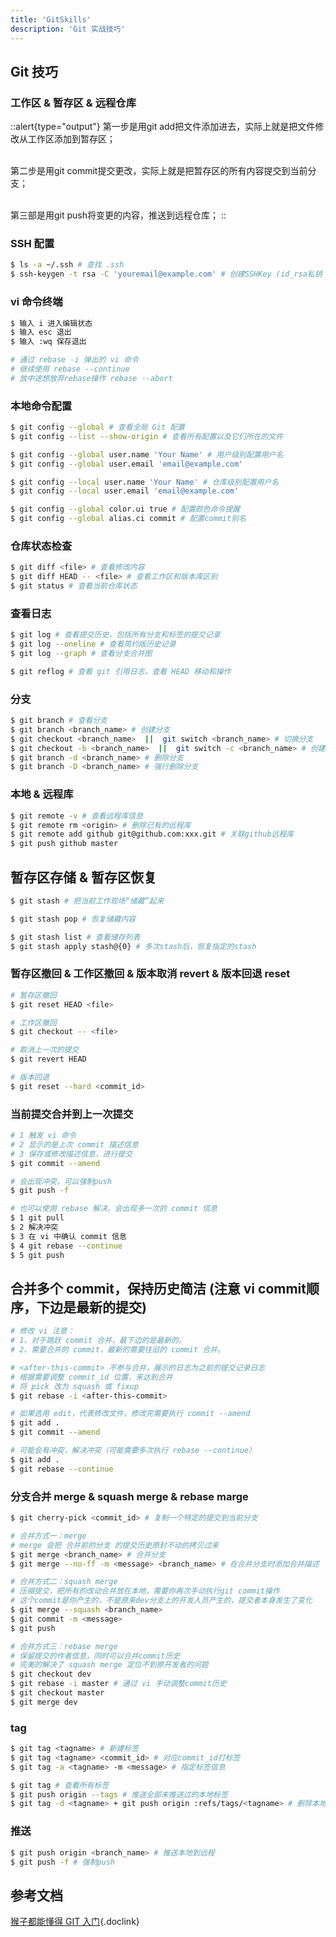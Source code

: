 ```yaml
---
title: 'GitSkills'
description: 'Git 实战技巧'
---
```


## Git 技巧


### 工作区 & 暂存区 & 远程仓库

::alert{type="output"}
第一步是用git add把文件添加进去，实际上就是把文件修改从工作区添加到暂存区；
<br />
<br />

第二步是用git commit提交更改，实际上就是把暂存区的所有内容提交到当前分支；
<br />
<br />

第三部是用git push将变更的内容，推送到远程仓库；
::


### SSH 配置
```bash
$ ls -a ~/.ssh # 查找 .ssh
$ ssh-keygen -t rsa -C 'youremail@example.com' # 创建SSHKey (id_rsa私钥 id_rsa.pub公钥)
```


### vi 命令终端
```bash
$ 输入 i 进入编辑状态
$ 输入 esc 退出
$ 输入 :wq 保存退出

# 通过 rebase -i 弹出的 vi 命令
# 继续使用 rebase --continue
# 放中途想放弃rebase操作 rebase --abort
```


### 本地命令配置
```bash
$ git config --global # 查看全局 Git 配置
$ git config --list --show-origin # 查看所有配置以及它们所在的文件

$ git config --global user.name 'Your Name' # 用户级别配置用户名
$ git config --global user.email 'email@example.com'

$ git config --local user.name 'Your Name' # 仓库级别配置用户名
$ git config --local user.email 'email@example.com'

$ git config --global color.ui true # 配置颜色命令提醒
$ git config --global alias.ci commit # 配置commit别名
```


### 仓库状态检查
```bash
$ git diff <file> # 查看修改内容
$ git diff HEAD -- <file> # 查看工作区和版本库区别
$ git status # 查看当前仓库状态
```


### 查看日志
```bash
$ git log # 查看提交历史，包括所有分支和标签的提交记录
$ git log --oneline # 查看简约版历史记录
$ git log --graph # 查看分支合并图

$ git reflog # 查看 git 引用日志，查看 HEAD 移动和操作
```


### 分支
```bash
$ git branch # 查看分支
$ git branch <branch_name> # 创建分支
$ git checkout <branch_name>  ||  git switch <branch_name> # 切换分支
$ git checkout -b <branch_name>  ||  git switch -c <branch_name> # 创建并切换分支
$ git branch -d <branch_name> # 删除分支
$ git branch -D <branch_name> # 强行删除分支
```


### 本地 & 远程库
```bash
$ git remote -v # 查看远程库信息
$ git remote rm <origin> # 删除已有的远程库
$ git remote add github git@github.com:xxx.git # 关联github远程库
$ git push github master
```


## 暂存区存储 & 暂存区恢复
```bash
$ git stash # 把当前工作现场“储藏”起来

$ git stash pop # 恢复储藏内容

$ git stash list # 查看储存列表
$ git stash apply stash@{0} # 多次stash后，恢复指定的stash
```


### 暂存区撤回 & 工作区撤回 & 版本取消 revert & 版本回退 reset
```bash
# 暂存区撤回
$ git reset HEAD <file>

# 工作区撤回
$ git checkout -- <file>

# 取消上一次的提交
$ git revert HEAD

# 版本回退
$ git reset --hard <commit_id>
```


### 当前提交合并到上一次提交
```bash
# 1 触发 vi 命令
# 2 显示的是上次 commit 描述信息
# 3 保存或修改描述信息，进行提交
$ git commit --amend

# 会出现冲突，可以强制push
$ git push -f

# 也可以使用 rebase 解决，会出现多一次的 commit 信息
$ 1 git pull
$ 2 解决冲突
$ 3 在 vi 中确认 commit 信息
$ 4 git rebase --continue
$ 5 git push
```


## 合并多个 commit，保持历史简洁 (注意 vi commit顺序，下边是最新的提交)
```bash
# 修改 vi 注意：
# 1、对于跳跃 commit 合并，最下边的是最新的。
# 2、需要合并的 commit，最新的需要往旧的 commit 合并。

# <after-this-commit> 不参与合并，展示的日志为之前的提交记录日志
# 根据需要调整 commit_id 位置，来达到合并
# 将 pick 改为 squash 或 fixup
$ git rebase -i <after-this-commit>

# 如果选用 edit，代表修改文件，修改完需要执行 commit --amend
$ git add .
$ git commit --amend

# 可能会有冲突，解决冲突（可能需要多次执行 rebase --continue）
$ git add .
$ git rebase --continue
```


### 分支合并 merge & squash merge & rebase marge
```bash
$ git cherry-pick <commit_id> # 复制一个特定的提交到当前分支

# 合并方式一：merge
# merge 会把 合并前的分支 的提交历史原封不动的拷贝过来
$ git merge <branch_name> # 合并分支
$ git merge --no-ff -m <message> <branch_name> # 在合并分支时添加合并描述

# 合并方式二：squash merge 
# 压缩提交，把所有的改动合并放在本地，需要你再次手动执行git commit操作
# 这个commit是你产生的，不是原来dev分支上的开发人员产生的，提交者本身发生了变化
$ git merge --squash <branch_name>
$ git commit -m <message>
$ git push

# 合并方式三：rebase merge
# 保留提交的作者信息，同时可以合并commit历史
# 完美的解决了 squash merge 定位不到原开发者的问题
$ git checkout dev
$ git rebase -i master # 通过 vi 手动调整commit历史
$ git checkout master
$ git merge dev
```


### tag
```bash
$ git tag <tagname> # 新建标签
$ git tag <tagname> <commit_id> # 对应commit_id打标签
$ git tag -a <tagname> -m <message> # 指定标签信息

$ git tag # 查看所有标签
$ git push origin --tags # 推送全部未推送过的本地标签
$ git tag -d <tagname> + git push origin :refs/tags/<tagname> # 删除本地及远程标签
```

### 推送
```bash
$ git push origin <branch_name> # 推送本地到远程
$ git push -f # 强制push
```


## 参考文档
[猴子都能懂得 GIT 入门](https://backlog.com/git-tutorial/cn/){.doclink}
